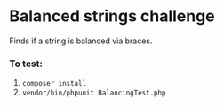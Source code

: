 # Balanced strings challenge
Finds if a string is balanced via braces.

### To test:
1. `composer install`
2. `vendor/bin/phpunit BalancingTest.php`
